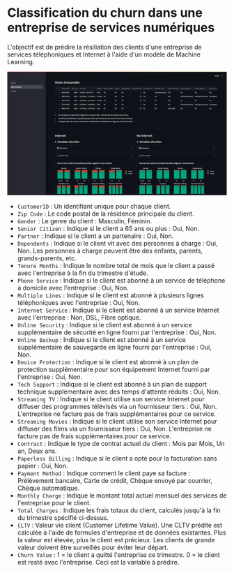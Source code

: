 # Classification du churn dans une entreprise de services numériques

L'objectif est de prédire la résiliation des clients d'une entreprise de services téléphoniques et Internet à l'aide d'un modèle de Machine Learning.

![user-interface](ui.png)

- `CustomerID` : Un identifiant unique pour chaque client.
- `Zip Code` : Le code postal de la résidence principale du client.
- `Gender` : Le genre du client : Masculin, Féminin.
- `Senior Citizen` : Indique si le client a 65 ans ou plus : Oui, Non.
- `Partner` : Indique si le client a un partenaire : Oui, Non.
- `Dependents` : Indique si le client vit avec des personnes à charge : Oui, Non. Les personnes à charge peuvent être des enfants, parents, grands-parents, etc.
- `Tenure Months` : Indique le nombre total de mois que le client a passé avec l'entreprise à la fin du trimestre d'étude.
- `Phone Service` : Indique si le client est abonné à un service de téléphone à domicile avec l'entreprise : Oui, Non.
- `Multiple Lines` : Indique si le client est abonné à plusieurs lignes téléphoniques avec l'entreprise : Oui, Non.
- `Internet Service` : Indique si le client est abonné à un service Internet avec l'entreprise : Non, DSL, Fibre optique.
- `Online Security` : Indique si le client est abonné à un service supplémentaire de sécurité en ligne fourni par l'entreprise : Oui, Non.
- `Online Backup` : Indique si le client est abonné à un service supplémentaire de sauvegarde en ligne fourni par l'entreprise : Oui, Non.
- `Device Protection` : Indique si le client est abonné à un plan de protection supplémentaire pour son équipement Internet fourni par l'entreprise : Oui, Non.
- `Tech Support` : Indique si le client est abonné à un plan de support technique supplémentaire avec des temps d'attente réduits : Oui, Non.
- `Streaming TV` : Indique si le client utilise son service Internet pour diffuser des programmes télévisés via un fournisseur tiers : Oui, Non. L'entreprise ne facture pas de frais supplémentaires pour ce service.
- `Streaming Movies` : Indique si le client utilise son service Internet pour diffuser des films via un fournisseur tiers : Oui, Non. L'entreprise ne facture pas de frais supplémentaires pour ce service.
- `Contract` : Indique le type de contrat actuel du client : Mois par Mois, Un an, Deux ans.
- `Paperless Billing` : Indique si le client a opté pour la facturation sans papier : Oui, Non.
- `Payment Method` : Indique comment le client paye sa facture : Prélèvement bancaire, Carte de crédit, Chèque envoyé par courrier, Chèque automatique.
- `Monthly Charge` : Indique le montant total actuel mensuel des services de l'entreprise pour le client.
- `Total Charges` : Indique les frais totaux du client, calculés jusqu'à la fin du trimestre spécifié ci-dessus.
- `CLTV` : Valeur vie client (Customer Lifetime Value). Une CLTV prédite est calculée à l'aide de formules d'entreprise et de données existantes. Plus la valeur est élevée, plus le client est précieux. Les clients de grande valeur doivent être surveillés pour éviter leur départ.
- `Churn Value` : 1 = le client a quitté l'entreprise ce trimestre. 0 = le client est resté avec l'entreprise. Ceci est la variable à prédire.
